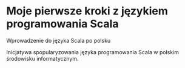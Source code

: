 Moje pierwsze kroki z językiem programowania Scala
==================================================
Wprowadzenie do języka Scala po polsku

Inicjatywa spopularyzowania języka programowania Scala w polskim środowisku informatycznym.
